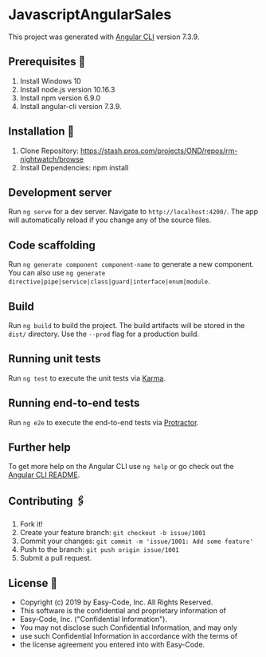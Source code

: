 # JavascriptAngularSales

This project was generated with [Angular CLI](https://github.com/angular/angular-cli) version 7.3.9.

## Prerequisites  🚀
1. Install Windows 10
2. Install node.js version 10.16.3
3. Install npm version 6.9.0
4. Install angular-cli version 7.3.9.

## Installation 🔧
1. Clone Repository: https://stash.pros.com/projects/OND/repos/rm-nightwatch/browse
2. Install Dependencies: npm install

## Development server

Run `ng serve` for a dev server. Navigate to `http://localhost:4200/`. The app will automatically reload if you change any of the source files.

## Code scaffolding

Run `ng generate component component-name` to generate a new component. You can also use `ng generate directive|pipe|service|class|guard|interface|enum|module`.

## Build

Run `ng build` to build the project. The build artifacts will be stored in the `dist/` directory. Use the `--prod` flag for a production build.

## Running unit tests

Run `ng test` to execute the unit tests via [Karma](https://karma-runner.github.io).

## Running end-to-end tests

Run `ng e2e` to execute the end-to-end tests via [Protractor](http://www.protractortest.org/).

## Further help

To get more help on the Angular CLI use `ng help` or go check out the [Angular CLI README](https://github.com/angular/angular-cli/blob/master/README.md).

## Contributing 🖇️

1. Fork it!
2. Create your feature branch: `git checkout -b issue/1001`
3. Commit your changes: `git commit -m 'issue/1001: Add some feature'`
4. Push to the branch: `git push origin issue/1001`
5. Submit a pull request.

## License 📄
* Copyright (c) 2019 by Easy-Code, Inc.  All Rights Reserved.
* This software is the confidential and proprietary information of
* Easy-Code, Inc. ("Confidential Information").
* You may not disclose such Confidential Information, and may only
* use such Confidential Information in accordance with the terms of
* the license agreement you entered into with Easy-Code.
